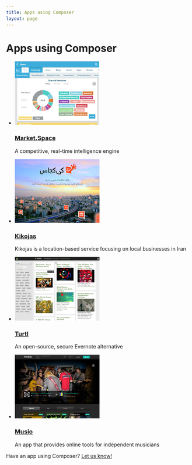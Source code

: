 ```yaml
---
title: Apps using Composer
layout: page
---
```


# Apps using Composer

<ul class="apps clear">
    <li>
        <a target="_blank" href="https://market.space">
            <img src="images/apps/marketspace.jpg" width="232" height="174" alt="Market.Space">
        </a>
        <h3><a target="_blank" href="https://market.space">Market.Space</a></h3>
        <p>A competitive, real-time intelligence engine</p>
    </li>
    <li>
        <a target="_blank" href="http://kikojas.com">
            <img src="images/apps/kikojas.jpg" width="232" height="174" alt="Kikojas">
        </a>
        <h3><a target="_blank" href="http://kikojas.com">Kikojas</a></h3>
        <p>Kikojas is a location-based service focusing on local businesses in Iran</p>
    </li>
    <li>
        <a target="_blank" href="https://turtl.it">
            <img src="images/apps/turtl.jpg" width="232" height="174" alt="Turtl">
        </a>
        <h3><a target="_blank" href="https://turtl.it">Turtl</a></h3>
        <p>An open-source, secure Evernote alternative</p>
    </li>
    <li>
        <a target="_blank" href="http://musio.com">
            <img src="images/apps/musio.jpg" width="232" height="174" alt="Musio">
        </a>
        <h3><a target="_blank" href="http://musio.com">Musio</a></h3>
        <p>An app that provides online tools for independent musicians</p>
    </li>
</ul>

Have an app using Composer? [Let us know!](mailto:andrew@lyonbros.com)


